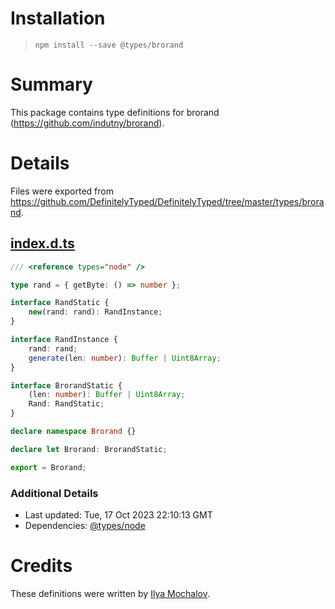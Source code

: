 # Installation
> `npm install --save @types/brorand`

# Summary
This package contains type definitions for brorand (https://github.com/indutny/brorand).

# Details
Files were exported from https://github.com/DefinitelyTyped/DefinitelyTyped/tree/master/types/brorand.
## [index.d.ts](https://github.com/DefinitelyTyped/DefinitelyTyped/tree/master/types/brorand/index.d.ts)
````ts
/// <reference types="node" />

type rand = { getByte: () => number };

interface RandStatic {
    new(rand: rand): RandInstance;
}

interface RandInstance {
    rand: rand;
    generate(len: number): Buffer | Uint8Array;
}

interface BrorandStatic {
    (len: number): Buffer | Uint8Array;
    Rand: RandStatic;
}

declare namespace Brorand {}

declare let Brorand: BrorandStatic;

export = Brorand;

````

### Additional Details
 * Last updated: Tue, 17 Oct 2023 22:10:13 GMT
 * Dependencies: [@types/node](https://npmjs.com/package/@types/node)

# Credits
These definitions were written by [Ilya Mochalov](https://github.com/chrootsu).
